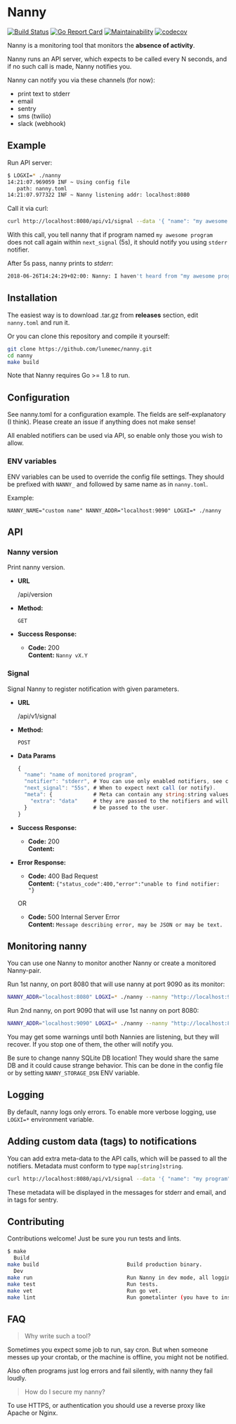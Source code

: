 
# Nanny
[![Build Status](https://travis-ci.org/lunemec/nanny.svg?branch=master)](https://travis-ci.org/lunemec/nanny) [![Go Report Card](https://goreportcard.com/badge/github.com/lunemec/nanny)](https://goreportcard.com/report/github.com/lunemec/nanny) [![Maintainability](https://api.codeclimate.com/v1/badges/224b9390145c2e5a8046/maintainability)](https://codeclimate.com/github/lunemec/nanny/maintainability) [![codecov](https://codecov.io/gh/lunemec/nanny/branch/master/graph/badge.svg)](https://codecov.io/gh/lunemec/nanny)

Nanny is a monitoring tool that monitors the **absence of activity**.

Nanny runs an API server, which expects to be called every N seconds, and if no such call is made, Nanny notifies you.

Nanny can notify you via these channels (for now):
* print text to stderr
* email
* sentry
* sms (twilio)
* slack (webhook)

## Example
Run API server:
```bash
$ LOGXI=* ./nanny
14:21:07.969059 INF ~ Using config file
   path: nanny.toml
14:21:07.977322 INF ~ Nanny listening addr: localhost:8080
```
Call it via curl:
```bash
curl http://localhost:8080/api/v1/signal --data '{ "name": "my awesome program", "notifier": "stderr", "next_signal": "5s" }'
```
With this call, you tell nanny that if program named `my awesome program` does not call again within `next_signal` (5s), it should notify you using `stderr` notifier.

After 5s pass, nanny prints to *stderr*:
```bash
2018-06-26T14:24:29+02:00: Nanny: I haven't heard from "my awesome program@localhost:44554" in the last 5s! (Meta: map[])
```

## Installation
The easiest way is to download .tar.gz from **releases** section, edit `nanny.toml` and run it.

Or you can clone this repository and compile it yourself:
```bash
git clone https://github.com/lunemec/nanny.git
cd nanny
make build
```

Note that Nanny requires Go >= 1.8 to run.

## Configuration
See nanny.toml for a configuration example. The fields are self-explanatory (I think). Please create an issue if anything does not make sense!

All enabled notifiers can be used via API, so enable only those you wish to allow.

### ENV variables
ENV variables can be used to override the config file settings. They should be prefixed with `NANNY_` and followed by same name as in `nanny.toml`.

Example:
```
NANNY_NAME="custom name" NANNY_ADDR="localhost:9090" LOGXI=* ./nanny
```

## API
### Nanny version
  Print nanny version.

* **URL**

  /api/version

* **Method:**
  
  `GET`
  
* **Success Response:**
  
  * **Code:** 200  
    **Content:** `Nanny vX.Y`

### Signal
  Signal Nanny to register notification with given parameters.

* **URL**

  /api/v1/signal

* **Method:**
  
  `POST`
  
* **Data Params**
  ```js
  {
    "name": "name of monitored program",
    "notifier": "stderr", # You can use only enabled notifiers, see config.
    "next_signal": "55s", # When to expect next call (or notify).
    "meta": {             # Meta can contain any string:string values,
      "extra": "data"     # they are passed to the notifiers and will eventually
    }                     # be passed to the user.
  }
  ```

* **Success Response:**
  
  * **Code:** 200  
    **Content:** 
 
* **Error Response:**
  * **Code:** 400 Bad Request  
    **Content:** `{"status_code":400,"error":"unable to find notifier: "}`

  OR

  * **Code:** 500 Internal Server Error  
    **Content:** `Message describing error, may be JSON or may be text.`

## Monitoring nanny
You can use one Nanny to monitor another Nanny or create a monitored Nanny-pair.

Run 1st nanny, on port 8080 that will use nanny at port 9090 as its monitor:
```bash
NANNY_ADDR="localhost:8080" LOGXI=* ./nanny --nanny "http://localhost:9090/api/v1/signal" --nanny-notifier "stderr"
```

Run 2nd nanny, on port 9090 that will use 1st nanny on port 8080:
```bash
NANNY_ADDR="localhost:9090" LOGXI=* ./nanny --nanny "http://localhost:8080/api/v1/signal" --nanny-notifier "stderr"
```

You may get some warnings until both Nannies are listening, but they will recover. If you stop one of them, the other will notify you.

Be sure to change nanny SQLite DB location! They would share the same DB and it could cause strange behavior.
This can be done in the config file or by setting `NANNY_STORAGE_DSN` ENV variable.

## Logging
By default, nanny logs only errors. To enable more verbose logging, use `LOGXI=*` environment variable.

## Adding custom data (tags) to notifications
You can add extra meta-data to the API calls, which will be passed to all the notifiers. Metadata must conform to type `map[string]string`.

```bash
curl http://localhost:8080/api/v1/signal --data '{ "name": "my program", "notifier": "stderr", "next_signal": "5"s "meta":{"custom": "metadata"} }'
```

These metadata will be displayed in the messages for stderr and email, and in tags for sentry.

## Contributing
Contributions welcome! Just be sure you run tests and lints.

```bash
$ make
  Build                          
make build                            Build production binary.                           
  Dev                            
make run                              Run Nanny in dev mode, all logging and race detector ON. 
make test                             Run tests.                                         
make vet                              Run go vet.                                        
make lint                             Run gometalinter (you have to install it). 
```

## FAQ
> Why write such a tool?

Sometimes you expect some job to run, say cron. But when someone messes up your crontab, or the machine is offline, you might not be notified.

Also often programs just log errors and fail silently, with nanny they fail loudly.

> How do I secure my nanny?

To use HTTPS, or authentication you should use a reverse proxy like Apache or Nginx.
